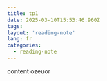 ```yaml
---
title: tp1
date: 2025-03-10T15:53:46.960Z
tags:
layout: 'reading-note'
lang: fr
categories: 
  - reading-note
---
```

content ozeuor
